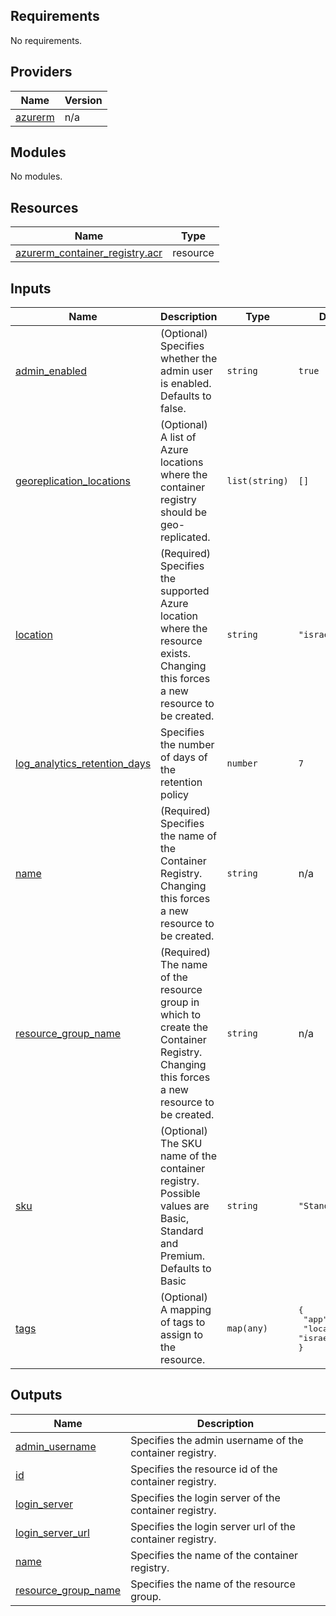 <!-- BEGIN_TF_DOCS -->
## Requirements

No requirements.

## Providers

| Name | Version |
|------|---------|
| <a name="provider_azurerm"></a> [azurerm](#provider\_azurerm) | n/a |

## Modules

No modules.

## Resources

| Name | Type |
|------|------|
| [azurerm_container_registry.acr](https://registry.terraform.io/providers/hashicorp/azurerm/latest/docs/resources/container_registry) | resource |

## Inputs

| Name | Description | Type | Default | Required |
|------|-------------|------|---------|:--------:|
| <a name="input_admin_enabled"></a> [admin\_enabled](#input\_admin\_enabled) | (Optional) Specifies whether the admin user is enabled. Defaults to false. | `string` | `true` | no |
| <a name="input_georeplication_locations"></a> [georeplication\_locations](#input\_georeplication\_locations) | (Optional) A list of Azure locations where the container registry should be geo-replicated. | `list(string)` | `[]` | no |
| <a name="input_location"></a> [location](#input\_location) | (Required) Specifies the supported Azure location where the resource exists. Changing this forces a new resource to be created. | `string` | `"israelcentral"` | no |
| <a name="input_log_analytics_retention_days"></a> [log\_analytics\_retention\_days](#input\_log\_analytics\_retention\_days) | Specifies the number of days of the retention policy | `number` | `7` | no |
| <a name="input_name"></a> [name](#input\_name) | (Required) Specifies the name of the Container Registry. Changing this forces a new resource to be created. | `string` | n/a | yes |
| <a name="input_resource_group_name"></a> [resource\_group\_name](#input\_resource\_group\_name) | (Required) The name of the resource group in which to create the Container Registry. Changing this forces a new resource to be created. | `string` | n/a | yes |
| <a name="input_sku"></a> [sku](#input\_sku) | (Optional) The SKU name of the container registry. Possible values are Basic, Standard and Premium. Defaults to Basic | `string` | `"Standard"` | no |
| <a name="input_tags"></a> [tags](#input\_tags) | (Optional) A mapping of tags to assign to the resource. | `map(any)` | <pre>{<br>  "app": "demo",<br>  "location": "israelcentral"<br>}</pre> | no |

## Outputs

| Name | Description |
|------|-------------|
| <a name="output_admin_username"></a> [admin\_username](#output\_admin\_username) | Specifies the admin username of the container registry. |
| <a name="output_id"></a> [id](#output\_id) | Specifies the resource id of the container registry. |
| <a name="output_login_server"></a> [login\_server](#output\_login\_server) | Specifies the login server of the container registry. |
| <a name="output_login_server_url"></a> [login\_server\_url](#output\_login\_server\_url) | Specifies the login server url of the container registry. |
| <a name="output_name"></a> [name](#output\_name) | Specifies the name of the container registry. |
| <a name="output_resource_group_name"></a> [resource\_group\_name](#output\_resource\_group\_name) | Specifies the name of the resource group. |
<!-- END_TF_DOCS -->